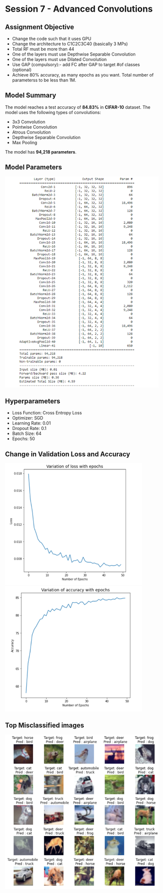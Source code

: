 # Session 7 - Advanced Convolutions

## Assignment Objective

* Change the code such that it uses GPU
* Change the architecture to C1C2C3C40 (basically 3 MPs)
* Total RF must be more than 44
* One of the layers must use Depthwise Separable Convolution
* One of the layers must use Dilated Convolution
* Use GAP (compulsory):- add FC after GAP to target #of classes (optional)
* Achieve 80% accuracy, as many epochs as you want. Total number of parameterss to be less than 1M.

## Model Summary

The model reaches a test accuracy of **84.83%** in **CIFAR-10** dataset. The model uses the following types of convolutions:

* 3x3 Convolution
* Pointwise Convolution
* Atrous Convolution
* Depthwise Separable Convolution
* Max Pooling

The model has **94,218 parameters**.

## Model Parameters

![architecture](Images/architecture.PNG)

## Hyperparameters

* Loss Function: Cross Entropy Loss
* Optimizer: SGD
* Learning Rate: 0.01
* Dropout Rate: 0.1
* Batch Size: 64
* Epochs: 50

## Change in Validation Loss and Accuracy

<img src="Images/Val_loss.PNG" width="450px">
<img src="Images/Val_Accuracy.PNG" width="450px">

## Top Misclassified images
<img src="Images/Top_Losses.PNG" width = "600px">
